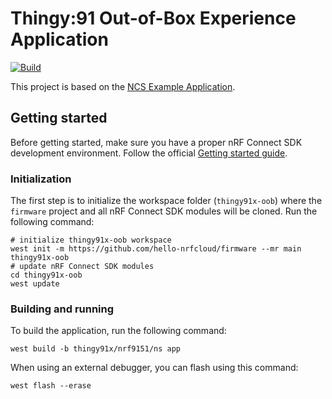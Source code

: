 # Thingy:91 Out-of-Box Experience Application

[![Build](https://github.com/hello-nrfcloud/firmware/actions/workflows/build.yml/badge.svg)](https://github.com/hello-nrfcloud/firmware/actions/workflows/build.yml)

This project is based on the
[NCS Example Application](https://github.com/nrfconnect/ncs-example-application).

## Getting started

Before getting started, make sure you have a proper nRF Connect SDK development
environment. Follow the official
[Getting started guide](https://developer.nordicsemi.com/nRF_Connect_SDK/doc/latest/nrf/getting_started.html).

### Initialization

The first step is to initialize the workspace folder (`thingy91x-oob`) where the
`firmware` project and all nRF Connect SDK modules will be cloned. Run the
following command:

```shell
# initialize thingy91x-oob workspace
west init -m https://github.com/hello-nrfcloud/firmware --mr main thingy91x-oob
# update nRF Connect SDK modules
cd thingy91x-oob
west update
```

### Building and running

To build the application, run the following command:

```shell
west build -b thingy91x/nrf9151/ns app
```

When using an external debugger, you can flash using this command:

```shell
west flash --erase
```
